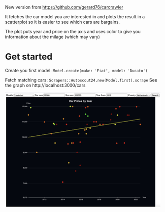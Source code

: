 New version from https://github.com/gerard76/carcrawler

It fetches the car model you are interested in and plots the result in a scatterplot
so it is easier to see which cars are bargains.

The plot puts year and price on the axis and uses color to give you information about the milage (which may vary)

# Get started

Create you first model: `Model.create(make: 'Fiat', model: 'Ducato')`

Fetch matching cars: `Scrapers::Autoscout24.new(Model.first).scrape`
See the graph on http://localhost:3000/cars

![Example graph](/app/assets/images/example_graph.png)